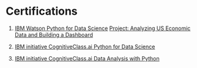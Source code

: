 # Certifications

1. [IBM Watson Python for Data Science](https://www.coursera.org/account/accomplishments/certificate/V84T7G5EKV2C)
    [Project: Analyzing US Economic Data and Building a Dashboard](./Notebook.ipython)
   
2. [IBM initiative CognitiveClass.ai Python for Data Science](./CognitiveClassPythonforDataScience.pdf)
3. [IBM initiative CognitiveClass.ai Data Analysis with Python](./CognitiveClassDataAnalysiswithPython.pdf)
